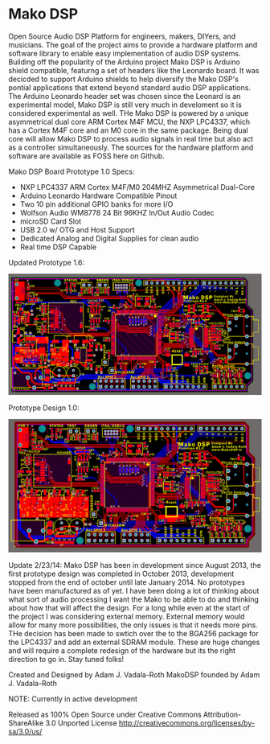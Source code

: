 Mako DSP
=======

Open Source Audio DSP Platform for engineers, makers, DIYers, and musicians. The goal of the project aims to provide a hardware platform and software library to enable easy implementation of audio DSP systems. Building off the popularity of the Arduino project Mako DSP is Arduino shield compatible, featurng a set of headers like the Leonardo board. It was decicded to support Arduino shields to help diversify the Mako DSP's pontial applications that extend beyond standard audio DSP applications. The Arduino Leonardo header set was chosen since the Leonard is an experimental model, Mako DSP is still very much in develoment so it is considered experimental as well. THe Mako DSP is powered by a unique asymmetrical dual core ARM Cortex M4F MCU, the NXP LPC4337, which has a Cortex M4F core and an M0 core in the same package. Being dual core will allow Mako DSP to process audio signals in real time but also act as a controller simultaneously. The sources for the hardware platform and software are available as FOSS here on Github.

Mako DSP Board Prototype 1.0 Specs:
- NXP LPC4337 ARM Cortex M4F/M0 204MHZ Asymmetrical Dual-Core
- Arduino Leonardo Hardware Compatible Pinout
- Two 10 pin additional GPIO banks for more I/O
- Wolfson Audio WM8778 24 Bit 96KHZ In/Out Audio Codec
- microSD Card Slot
- USB 2.0 w/ OTG and Host Support
- Dedicated Analog and Digital Supplies for clean audio
- Real time DSP Capable

Updated Prototype 1.6:

![Prototype Design 1.6](Hardware/Depreciated%20Variants/Mako%20DSP%20LPC4337%20TQFT144%20-%20NO%20LONGER%20DEVELOPED/MakoDSP_P1.6.png)


Prototype Design 1.0:

![Prototype Design 1.0](Hardware/Depreciated%20Variants/Mako%20DSP%20LPC4337%20TQFT144%20-%20NO%20LONGER%20DEVELOPED/Mako%20DSP%20P1.png)



Update 2/23/14:
Mako DSP has been in development since August 2013, the first prototype design was completed in October 2013, development stopped from the end of october until late January 2014. No prototypes have been manufactured as of yet. I have been doing a lot of thinking about what sort of audio processing I want the Mako to be able to do and thinking about how that will affect the design. For a long while even at the start of the project I was considering external memory. External memory would allow for many more possibilities, the only issues is that it needs more pins. THe decision has been made to swtich over the to the BGA256 package for the LPC4337 and add an external SDRAM module. These are huge changes and will require a complete redesign of the hardware but its the right direction to go in. Stay tuned folks!


Created and Designed by Adam J. Vadala-Roth
MakoDSP founded by Adam J. Vadala-Roth

NOTE: Currently in active development

Released as 100% Open Source under
Creative Commons Attribution-ShareAlike 3.0 Unported License
http://creativecommons.org/licenses/by-sa/3.0/us/

